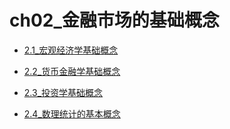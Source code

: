 # ch02_金融市场的基础概念
- [2.1_宏观经济学基础概念](./2.1_宏观经济学基础概念.md)

- [2.2_货币金融学基础概念](./2.2_货币金融学基础概念.md)

- [2.3_投资学基础概念](./2.3_投资学基础概念.md)

- [2.4_数理统计的基本概念](./2.4_数理统计的基本概念.md)